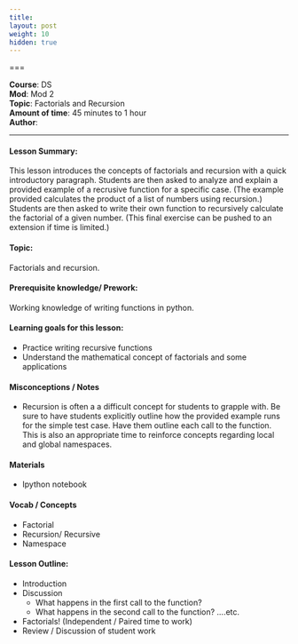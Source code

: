 ```yaml
---
title: 
layout: post
weight: 10
hidden: true
---
```


===


**Course**: DS   <br/>
**Mod**: Mod  2              <br/>
**Topic**:  Factorials and Recursion  <br/>
**Amount of time**:  45 minutes to 1 hour <br/>
**Author**: 



***

#### Lesson Summary:

This lesson introduces the concepts of factorials and recursion with a quick introductory paragraph. Students are then asked to analyze and explain a provided example of a recrusive function for a specific case. (The example provided calculates the product of a list of numbers using recursion.) Students are then asked to write their own function to recursively calculate the factorial of a given number. (This final exercise can be pushed to an extension if time is limited.)

#### Topic:

Factorials and recursion.

#### Prerequisite knowledge/ Prework:

Working knowledge of writing functions in python.

#### Learning goals for this lesson:

* Practice writing recursive functions
* Understand the mathematical concept of factorials and some applications

#### Misconceptions / Notes

* Recursion is often a a difficult concept for students to grapple with. Be sure to have students explicitly outline how the provided example runs for the simple test case. Have them outline each call to the function. This is also an appropriate time to reinforce concepts regarding local and global namespaces.

#### Materials
- Ipython notebook

#### Vocab / Concepts 

* Factorial
* Recursion/ Recursive
* Namespace


#### Lesson Outline:

* Introduction
* Discussion
	* What happens in the first call to the function?
	* What happens in the second call to the function? ....etc.
* Factorials! (Independent / Paired time to work)
* Review / Discussion of student work

